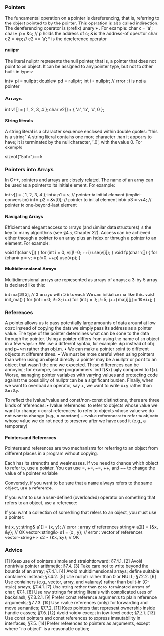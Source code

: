 ### Pointers

The fundamental operation on a pointer is dereferencing, that is, referring to the object pointed to
by the pointer. This operation is also called indirection. The dereferencing operator is (prefix)
unary ∗. For example:
char c = 'a';
char∗ p = &c; // p holds the address of c; & is the address-of operator
char c2 = ∗p; // c2 == ’a’; * is the dereference operator

#### nullptr
The literal nullptr represents the null pointer, that is, a pointer that does not point to an object. It
can be assigned to any pointer type, but not to other built-in types:

int∗ pi = nullptr;
double∗ pd = nullptr;
int i = nullptr; // error : i is not a pointer

### Arrays

int v1[] = { 1, 2, 3, 4 };
char v2[] = { 'a', 'b', 'c', 0 };

#### String literals

A string literal is a character sequence enclosed within double quotes:
"this is a string"
A string literal contains one more character than it appears to have; it is terminated by the null character, '\0', with the value 0. For example:

sizeof("Bohr")==5

### Pointers into Arrays

In C++, pointers and arrays are closely related. The name of an array can be used as a pointer to its
initial element. For example:

int v[] = { 1, 2, 3, 4 };
int∗ p1 = v; // pointer to initial element (implicit conversion)
int∗ p2 = &v[0]; // pointer to initial element
int∗ p3 = v+4; // pointer to one-beyond-last element

#### Navigating Arrays
Efficient and elegant access to arrays (and similar data structures) is the key to many algorithms
(see §4.5, Chapter 32). Access can be achieved either through a pointer to an array plus an index or
through a pointer to an element. For example:

void fi(char v[])
{
for (int i = 0; v[i]!=0; ++i)
use(v[i]);
}
void fp(char v[])
{
for (char∗ p = v; ∗p!=0; ++p)
use(∗p);
}

#### Multidimensional Arrays
Multidimensional arrays are represented as arrays of arrays; a 3-by-5 array is declared like this:

int ma[3][5]; // 3 arrays with 5 ints each
We can initialize ma like this:
void init_ma()
{
for (int i = 0; i!=3; i++)
for (int j = 0; j!=5; j++)
ma[i][j] = 10∗i+j;
}

### References
A pointer allows us to pass potentially large amounts of data around at low cost: instead of copying
the data we simply pass its address as a pointer value. The type of the pointer determines what can
be done to the data through the pointer. Using a pointer differs from using the name of an object in
a few ways:
• We use a different syntax, for example, ∗p instead of obj and p−>m rather than obj.m.
• We can make a pointer point to different objects at different times.
• We must be more careful when using pointers than when using an object directly: a pointer
may be a nullptr or point to an object that wasn’t the one we expected.
These differences can be annoying; for example, some programmers find f(&x) ugly compared to
f(x). Worse, managing pointer variables with varying values and protecting code against the possibility of nullptr can be a significant burden. Finally, when we want to overload an operator, say +,
we want to write x+y rather than &x+&y.


To reflect the lvalue/rvalue and const/non-const distinctions, there are three kinds of references:
• lvalue references: to refer to objects whose value we want to change
• const references: to refer to objects whose value we do not want to change (e.g., a constant)
• rvalue references: to refer to objects whose value we do not need to preserve after we have
used it (e.g., a temporary)

#### Pointers and References
Pointers and references are two mechanisms for referring to an object from different places in a
program without copying. 

Each has its strengths and weaknesses.
If you need to change which object to refer to, use a pointer. You can use =, +=, −=, ++, and −−
to change the value of a pointer variable

Conversely, if you want to be sure that a name always refers to the same object, use a reference.

If you want to use a user-defined (overloaded) operator on something that refers to an object, use a reference:

If you want a collection of something that refers to an object, you must use a pointer:

int x, y;
string& a1[] = {x, y}; // error : array of references
string∗ a2[] = {&x, &y}; // OK
vector<string&> s1 = {x , y}; // error : vector of references
vector<string∗> s2 = {&x, &y}; // OK

### Advice
[1] Keep use of pointers simple and straightforward; §7.4.1.
[2] Avoid nontrivial pointer arithmetic; §7.4.
[3] Take care not to write beyond the bounds of an array; §7.4.1.
[4] Avoid multidimensional arrays; define suitable containers instead; §7.4.2.
[5] Use nullptr rather than 0 or NULL; §7.2.2.
[6] Use containers (e.g., vector, array, and valarray) rather than built-in (C-style) arrays; §7.4.1.
[7] Use string rather than zero-terminated arrays of char; §7.4.
[8] Use raw strings for string literals with complicated uses of backslash; §7.3.2.1.
[9] Prefer const reference arguments to plain reference arguments; §7.7.3.
[10] Use rvalue references (only) for forwarding and move semantics; §7.7.2.
[11] Keep pointers that represent ownership inside handle classes; §7.6.
[12] Avoid void∗ except in low-level code; §7.2.1.
[13] Use const pointers and const references to express immutability in interfaces; §7.5.
[14] Prefer references to pointers as arguments, except where ‘‘no object’’ is a reasonable option;